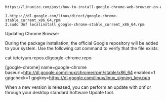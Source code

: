 ```html
https://linuxize.com/post/how-to-install-google-chrome-web-browser-on-centos-8/
```

```
1.https://dl.google.com/linux/direct/google-chrome-stable_current_x86_64.rpm
2.sudo dnf localinstall google-chrome-stable_current_x86_64.rpm
```



Updating Chrome Browser

During the package installation, the official Google repository will be added to your system. Use the following cat command to verify that the file exists:

cat /etc/yum.repos.d/google-chrome.repo

[google-chrome]
name=google-chrome
baseurl=http://dl.google.com/linux/chrome/rpm/stable/x86_64
enabled=1
gpgcheck=1
gpgkey=https://dl.google.com/linux/linux_signing_key.pub

When a new version is released, you can perform an update with dnf or through your desktop standard Software Update tool.
